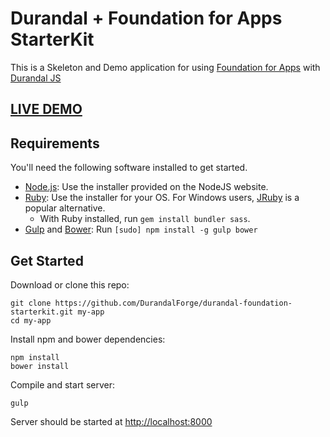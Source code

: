 # Durandal + Foundation for Apps StarterKit

This is a Skeleton and Demo application for using [Foundation for Apps](http://foundation.zurb.com/apps) with [Durandal JS](http://durandaljs.com)

## [LIVE DEMO](http://safrazik.github.io/durandal-foundation-starterkit/)

## Requirements

You'll need the following software installed to get started.

  * [Node.js](http://nodejs.org): Use the installer provided on the NodeJS website.
  * [Ruby](https://www.ruby-lang.org/en/): Use the installer for your OS. For Windows users, [JRuby](http://jruby.org/) is a popular alternative.
    * With Ruby installed, run `gem install bundler sass`.
  * [Gulp](http://gulpjs.com/) and [Bower](http://bower.io): Run `[sudo] npm install -g gulp bower`

## Get Started

Download or clone this repo:
```
git clone https://github.com/DurandalForge/durandal-foundation-starterkit.git my-app
cd my-app
```

Install npm and bower dependencies:
```
npm install
bower install
```

Compile and start server:
```
gulp
```

Server should be started at [http://localhost:8000](http://localhost:8080)
